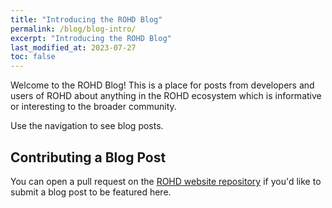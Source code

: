 ```yaml
---
title: "Introducing the ROHD Blog"
permalink: /blog/blog-intro/
excerpt: "Introducing the ROHD Blog"
last_modified_at: 2023-07-27
toc: false
---
```


Welcome to the ROHD Blog! This is a place for posts from developers and users of ROHD about anything in the ROHD ecosystem which is informative or interesting to the broader community.

Use the navigation to see blog posts.

## Contributing a Blog Post

You can open a pull request on the [ROHD website repository](https://github.com/intel/rohd-website) if you'd like to submit a blog post to be featured here.
